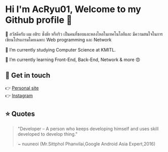 # Hi I'm AcRyu01, Welcome to my Github profile 👋

🙋 สวัสดีครับ ผม อชิระ ชั่งชัย หรือริว เป็นคนที่ชอบและหลงไหลในเทคโนโลยีและ มีความสนใจในการเขียนโปรแกรมโดยเฉพาะ Web programming และ Network

🔭 I’m currently studying Computer Science at KMITL.

🌱 I’m currently learning Front-End, Back-End, Network & more 😍


## 💖 Get in touch
👉 [Personal site](https://portfolio-285818.web.app/)<br>
👉 [Instagram](https://www.instagram.com/acryu_dev/)<br>


## ⭐ Quotes
> "Developer – A person who keeps developing himself and uses skill developed to develop thing."
>
> ~ nuuneoi (Mr.Sittphol Phanvilai,Google Android Asia Expert,2016)


